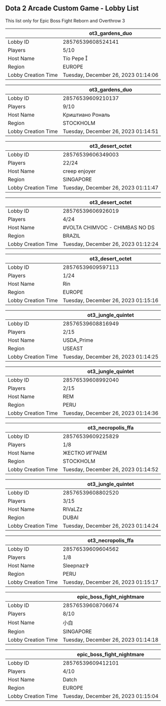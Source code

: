 ## Dota 2 Arcade Custom Game - Lobby List

This list only for Epic Boss Fight Reborn and Overthrow 3

|  | ot3_gardens_duo |
| ------ | ------ |
| Lobby ID | 28576539608524141 |
| Players | 5/10 |
| Host Name | Tío Pepe  |
| Region | EUROPE |
| Lobby Creation Time | Tuesday, December 26, 2023 01:14:06 |


|  | ot3_gardens_duo |
| ------ | ------ |
| Lobby ID | 28576539609210137 |
| Players | 9/10 |
| Host Name | Криштиано Рональ |
| Region | STOCKHOLM |
| Lobby Creation Time | Tuesday, December 26, 2023 01:14:51 |


|  | ot3_desert_octet |
| ------ | ------ |
| Lobby ID | 28576539606349003 |
| Players | 22/24 |
| Host Name | creep enjoyer |
| Region | SINGAPORE |
| Lobby Creation Time | Tuesday, December 26, 2023 01:11:47 |


|  | ot3_desert_octet |
| ------ | ------ |
| Lobby ID | 28576539606926019 |
| Players | 4/24 |
| Host Name | #VOLTA CHIMVOC - CHIMBAS NO DS |
| Region | BRAZIL |
| Lobby Creation Time | Tuesday, December 26, 2023 01:12:24 |


|  | ot3_desert_octet |
| ------ | ------ |
| Lobby ID | 28576539609597113 |
| Players | 1/24 |
| Host Name | Rin |
| Region | EUROPE |
| Lobby Creation Time | Tuesday, December 26, 2023 01:15:16 |


|  | ot3_jungle_quintet |
| ------ | ------ |
| Lobby ID | 28576539608816949 |
| Players | 2/15 |
| Host Name | USDA_Prime |
| Region | USEAST |
| Lobby Creation Time | Tuesday, December 26, 2023 01:14:25 |


|  | ot3_jungle_quintet |
| ------ | ------ |
| Lobby ID | 28576539608992040 |
| Players | 2/15 |
| Host Name | REM |
| Region | PERU |
| Lobby Creation Time | Tuesday, December 26, 2023 01:14:36 |


|  | ot3_necropolis_ffa |
| ------ | ------ |
| Lobby ID | 28576539609225829 |
| Players | 1/8 |
| Host Name | ЖЕСТКО ИГРАЕМ |
| Region | STOCKHOLM |
| Lobby Creation Time | Tuesday, December 26, 2023 01:14:52 |


|  | ot3_jungle_quintet |
| ------ | ------ |
| Lobby ID | 28576539608802520 |
| Players | 3/15 |
| Host Name | RIVaLZz |
| Region | DUBAI |
| Lobby Creation Time | Tuesday, December 26, 2023 01:14:24 |


|  | ot3_necropolis_ffa |
| ------ | ------ |
| Lobby ID | 28576539609604562 |
| Players | 1/8 |
| Host Name | Sleepnaz✞ |
| Region | PERU |
| Lobby Creation Time | Tuesday, December 26, 2023 01:15:17 |


|  | epic_boss_fight_nightmare |
| ------ | ------ |
| Lobby ID | 28576539608706674 |
| Players | 8/10 |
| Host Name | 小白 |
| Region | SINGAPORE |
| Lobby Creation Time | Tuesday, December 26, 2023 01:14:18 |


|  | epic_boss_fight_nightmare |
| ------ | ------ |
| Lobby ID | 28576539609412101 |
| Players | 4/10 |
| Host Name | Datch |
| Region | EUROPE |
| Lobby Creation Time | Tuesday, December 26, 2023 01:15:04 |



